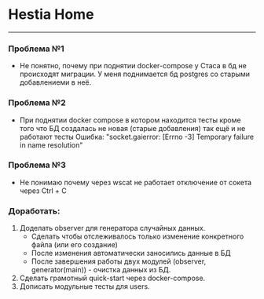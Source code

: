 # Hestia Home
***

### Проблема №1
- Не понятно, почему при поднятии docker-compose у Стаса в бд не происходят миграции. У меня поднимается бд postgres со старыми добавлениеми в неё.

### Проблема №2
- При поднятии docker compose в котором находится тесты кроме того что БД создалась не новая (старые добавления) так ещё и не работают тесты
Ошибка: "socket.gaierror: [Errno -3] Temporary failure in name resolution"

### Проблема №3
- Не понимаю почему через wscat не работает отключение от сокета через Ctrl + C


### Доработать:
1. Доделать observer для генератора случайных данных.
   - Сделать чтобы отслеживалось только изменение конкретного файла (или его создание)
   - После изменения автоматически заносились данные в БД
   - После завершения работы двух модулей (observer, generator(main)) - очистка данных из БД.
2. Сделать грамотный quick-start через docker-compose.
3. Дописать модульные тесты для users.